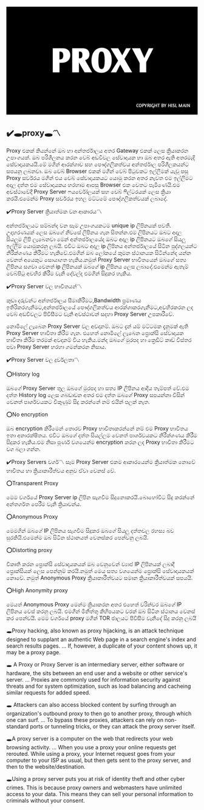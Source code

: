 ![PROXY](https://github.com/hackersinsrilankaofc/NOTE-LAB/blob/main/Image/20230626_194826.jpg)

## ✔️🕳️proxy🕳️〽️

Proxy එකක් කියන්නේ ඔබ හා අන්තර්ජාලය අතර Gateway එකක් ලෙස ක්‍රියාකරන උපාංගයක්. ඔබ පරිශීලනය කරන වෙබ් අඩවිවල සේවාදායක හා ඔබ අතර ඇති අතරමැදි සේවාදායකයයි.මේ මගින් ආරක්ශාව සහ පෞද්ගලිකත්වය අන්තර්ජාල පරිශීලකයන්ට සපයනු ලබනවා. ඔබ වෙබ් Browser එකක් මගින් වෙබ් පිටුවකට ඉල්ලීමක් යැවූ පසු Proxy සර්වරය මගින් එය වෙබ් සේවාදායකයට යොමු කරන අතර නැවත එම ඉල්ලීමට අදාල දත්ත එම සේවාදායක‍ය හරහාම ආපසු Browser එක වෙතට පැමිණෙයි.එම අවස්ථාවේදී Proxy Server  ෆයර්වෝලයක් සහ වෙබ් ෆිල්ටරයක් ​​ලෙස ක්‍රියා කරයි.එමෙන්ම Proxy සර්වරය ඉහල මට්ටමේ පෞද්ගලිකත්වයක් ලබාදේ.

✔️Proxy Server ක්‍රියාත්මක වන ආකාරය〽️

අන්තර්ජාලයට සම්බන්ද වන සෑම උපාංගයක‍ටම unique ip ලිපිනයක් පවතී. උදාහරණයක් ලෙස ඔබගේ නිවසේ ලිපිනය ගැන සිතන්න.එම ලිපිනයට ඔබට අදාල සියලුම ලිපි ලැබෙනවා මෙන් අන්තර්ජාලයේද ඔබට අදාල ip ලිපිනයට ඔබගේ සියලු ඉල්ලීම් යොමුකරනු ලබයි. එවිට ඔබට අදාල ip ලිපිනය අන්තර්ජාලයේ සිටින පුද්ගලයන්ට නිරීක්ශණය කිරීමට හැකිවේ.එමගින් ඔබ ලෝකයේ කුමන ස්ථාන‍යක සිටින්නේද යන්න වෙනත් අයෙකුට සොයාගත හැකිය.නමුත් Proxy Server භ‍ාවිතයෙන් ඔබගේ සත්‍ය ලිපිනය සගවා වෙනත් ip ලිපිනයක් ඔබගේ ip ලිපිනය  ලෙස ලබාද‍ේ.එමෙන්ම ඇතැම් වෙබ්පිටු අවහිර කිරීම වැනි දේවල්ද එමගින් සිදුකර හැකිය.

✔️Proxy Server වල භාවිතයන්〽️

කුඩා දරුවන්ට අන්තර්ජාලය සීමාකිරීම‍ට,Bandwidth ප්‍රමාණය ඉතිරිකරගැනීමට,අන්තර්ජාලයේ පෞද්ගලිකත්වය අ‍ාරක්ශාකරගැනීමට,අවහිරකරන ලද වෙබ් අඩවිවලට පිවිසීමට වැනි අවස්ථ‍ාවන් සදහා Proxy Server උපකාරීවේ.

නොමිලේ ලැබෙන  Proxy Server වල අවදානම්.
ඔබට දැන් යම් මට්ටමක දැනුමක් ඇති Proxy Server භාවිතා කිරීම ගැන.  එ‍‍හෙත් න‍ොමිලේ ලැබෙන ප්‍රොක්සි සේවාදායක භාවිතා කිරීම තරමක් අවදානම් විය හැකිය.මන්ද ඔබගේ මුරපද හා ක්‍රෙඩිට් කාඩ් විස්තර පවා Proxy Server හරහා ගමන්කරන නිසාය.

✔️Proxy Server වල දුර්වලතා〽️

⭕History log

ඔබගේ Proxy Server තුල ඔබගේ මුරපද හා සත්‍ය IP ලිපිනය ආදිය තැම්පත් වේ.එම දත්ත History log ලෙස ගබඩාවන අතර එම දත්ත ඔබගේ Proxy සපයන්නා විසින් වෙනත් පාර්ශවයකට විකුණුම් සිදු කරන්නේ නම් එයින් පලක් නැත.

⭕No encryption

ඔබ encryption කිරීමෙන් තොරව Proxy භාවිතාකරන්නේ නම් එම Proxy භාවිතය ඉතා අනාරක්ෂිතය. එවිට ඔබගේ දත්ත සියල්ලම වෙනත් පාර්ශවයකට ‍නිරීක්ශණය කිරීම සිදුකර හැකිය.එම නිසා පූර්ණ වශයෙන්ම encryption කරන ලද Proxy භාවිතා කිරීමට වග බලා ගන්න.


✔️Proxy Servers වර්ග〽️
සෑම Proxy Server එකම ආකාරයෙන්ම ක්‍රියාත්මක නොවේ භාවිතය හා ක්‍රියාකාරීත්වය අනුව ඒවා වෙනස් වේ.

⭕Transparent Proxy

මෙම වර්ගයේ Proxy Server ip ලිපින සැගවීම සිදුනොකරයි.බොහෝවිට සිදු කරන්නේ අන්තර්ගත පෙරීම වැනි ක්‍රියාවන්ය.

⭕Anonymous Proxy

මෙමගින් ඔබගේ IP ලිපිනය සැගවීම සිදුකර ඔබගේ සියලු දත්තවල රහස්‍ය බව සුරකියි.එමෙන්ම ඔබ සිටින ස්ථ‍ානයත් වෙනස්කර  පෙන්වනු ලබයි.

⭕Distorting proxy

විකෘති කරන ප්‍රොක්සි සේවාදායකයක් ඔබ වෙනුවෙන් ව්‍යාජ IP ලිපිනයක් ලබාදී ප්‍රොක්සියක් ලෙස පෙන්නුම් කරයි.නමුත් මෙය සත්‍ය වශයෙන්ම ප්‍රොක්සි සේවාදායකයක් නො‍වේ. නමුත් Anonymous Proxy ක්‍රියාකාරීත්වයට සමාන ක්‍රියාකාරීත්වයක් සපයයි.

⭕High Anonymity proxy

මෙයත් Anonymous Proxy මෙන්ම ක්‍රියාකරන අතර එහෙත් වරින්වර ඔබගේ IP ලිපිනය වෙස් කරනු ලබයි. එමගින් මිනිත්තු කිහිපයකට වරක් ඔබ සිටින ස්ථානය වෙනස් කර පෙන්වයි. මෙම වර්ගයේ proxy මගින් TOR ජාලයට පිවිසීම වැනිදේ සිදු කරනු ලබයි





🕳️Proxy hacking, also known as proxy hijacking, is an attack technique designed to supplant an authentic Web page in a search engine's index and search results pages. ... If, however, a duplicate of your content shows up, it may be a proxy page.

🕳️ A Proxy or Proxy Server is an intermediary server, either software or hardware, the sits between an end user and a website or other service's server. ... Proxies are commonly used for information security against threats and for system optimization, such as load balancing and cacheing similar requests for added speed.

🕳️ Attackers can also access blocked content by surfing through an organization's outbound proxy to then go to another proxy, through which one can surf. ... To bypass these proxies, attackers can rely on non-standard ports or tunneling tricks, or they can attack the proxy server itself.

🕳️A proxy server is a computer on the web that redirects your web browsing activity. ... When you use a proxy your online requests get rerouted. While using a proxy, your Internet request goes from your computer to your ISP as usual, but then gets sent to the proxy server, and then to the website/destination.

🕳️Using a proxy server puts you at risk of identity theft and other cyber crimes. This is because proxy owners and webmasters have unlimited access to your data. This means they can sell your personal information to criminals without your consent.
